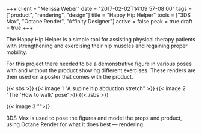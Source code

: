 +++
client = "Melissa Weber"
date = "2017-02-02T14:09:57-08:00"
tags = ["product", "rendering", "design"]
title = "Happy Hip Helper"
tools = ["3DS Max", "Octane Render", "Affinity Designer"]
active = false
peak = true
draft = true
+++

The Happy Hip Helper is a simple tool for assisting physical therapy patients with strengthening and exercising their hip muscles and regaining proper mobility.<!--more-->

For this project there needed to be a demonstrative figure in various poses with and without the product showing different exercises. These renders are then used on a poster that comes with the product.

{{< sbs >}}
{{< image 1 "A supine hip abduction stretch" >}}
{{< image 2 "The 'How to walk' pose">}}
{{< /sbs >}}

{{< image 3 "">}}

3DS Max is used to pose the figures and model the props and product, using Octane Render for what it does best — rendering.
